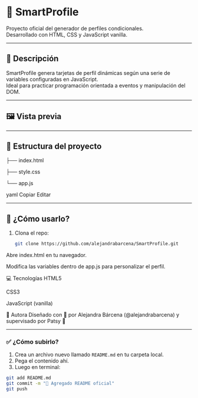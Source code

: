 # 🧠 SmartProfile

Proyecto oficial del generador de perfiles condicionales.  
Desarrollado con HTML, CSS y JavaScript vanilla.

---

## 🌟 Descripción

SmartProfile genera tarjetas de perfil dinámicas según una serie de variables configuradas en JavaScript.  
Ideal para practicar programación orientada a eventos y manipulación del DOM.

---

## 🖼️ Vista previa


---

## 📁 Estructura del proyecto

├── index.html

├── style.css

└── app.js

yaml
Copiar
Editar

---

## 🚀 ¿Cómo usarlo?

1. Clona el repo:
   ```bash
   git clone https://github.com/alejandrabarcena/SmartProfile.git
Abre index.html en tu navegador.

Modifica las variables dentro de app.js para personalizar el perfil.

💻 Tecnologías
HTML5

CSS3

JavaScript (vanilla)

🎨 Autora
Diseñado con 💜 por Alejandra Bárcena (@alejandrabarcena) y supervisado por Patsy 🐾

---

### ✅ ¿Cómo subirlo?

1. Crea un archivo nuevo llamado `README.md` en tu carpeta local.
2. Pega el contenido ahí.
3. Luego en terminal:

```bash
git add README.md
git commit -m "📝 Agregado README oficial"
git push
